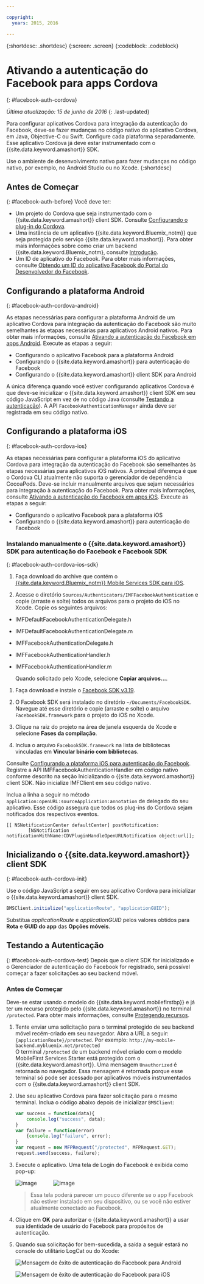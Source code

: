 ```yaml
---

copyright:
  years: 2015, 2016

---
```

{:shortdesc: .shortdesc}
{:screen: .screen}
{:codeblock: .codeblock}

# Ativando a autenticação do Facebook para apps Cordova
{: #facebook-auth-cordova}

*Última atualização: 15 de junho de 2016*
{: .last-updated}


Para configurar aplicativos Cordova para integração da autenticação do Facebook, deve-se fazer mudanças no código nativo do aplicativo Cordova, em Java, Objective-C ou Swift. Configure cada plataforma separadamente. Esse aplicativo Cordova já deve estar instrumentado com o {{site.data.keyword.amashort}} SDK. 


Use o ambiente de desenvolvimento nativo para fazer mudanças no código nativo, por exemplo, no Android Studio ou no Xcode.
{:shortdesc}

## Antes de Começar
{: #facebook-auth-before}
Você deve ter:
* Um projeto do Cordova que seja instrumentado com o {{site.data.keyword.amashort}} client SDK. Consulte [Configurando o plug-in do Cordova](https://console.{DomainName}/docs/services/mobileaccess/getting-started-cordova.html).
* Uma instância de um aplicativo {{site.data.keyword.Bluemix_notm}} que seja protegida pelo serviço {{site.data.keyword.amashort}}. Para obter mais informações sobre como criar um backend {{site.data.keyword.Bluemix_notm}, consulte [Introdução](index.html).
* Um ID de aplicativo do Facebook. Para obter mais informações, consulte [Obtendo um ID do aplicativo Facebook do Portal do Desenvolvedor do Facebook](https://console.{DomainName}/docs/services/mobileaccess/facebook-auth-overview.html#facebook-appID).



## Configurando a plataforma Android
{: #facebook-auth-cordova-android}

As etapas necessárias para configurar a plataforma Android de um aplicativo Cordova para integração da autenticação do Facebook são muito semelhantes às etapas necessárias para aplicativos Android nativos. Para obter mais informações, consulte [Ativando a autenticação do Facebook em apps Android](https://console.{DomainName}/docs/services/mobileaccess/facebook-auth-android.html). Execute as etapas a seguir:

* Configurando o aplicativo Facebook para a plataforma Android
* Configurando o {{site.data.keyword.amashort}} para autenticação do Facebook
* Configurando o {{site.data.keyword.amashort}} client SDK para Android

A única diferença quando você estiver configurando aplicativos Cordova é que deve-se inicializar o {{site.data.keyword.amashort}} client SDK em seu código JavaScript em vez de no código Java (consulte [Testando a autenticação](#facebook-auth-cordova-test)). A API `FacebookAuthenticationManager` ainda deve ser registrada em seu código nativo.

## Configurando a plataforma iOS
{: #facebook-auth-cordova-ios}

As etapas necessárias para configurar a plataforma iOS do aplicativo Cordova para integração da autenticação do Facebook são semelhantes às etapas necessárias para aplicativos iOS nativos. A principal diferença é que o Cordova CLI atualmente não suporta o gerenciador de dependência CocoaPods. Deve-se incluir manualmente arquivos que sejam necessários para integração à autenticação do Facebook. Para obter mais informações, consulte [Ativando a autenticação do Facebook em apps iOS](https://console.{DomainName}/docs/services/mobileaccess/facebook-auth-ios.html). Execute as etapas a seguir:

* Configurando o aplicativo Facebook para a plataforma iOS
* Configurando o {{site.data.keyword.amashort}} para autenticação do Facebook

### Instalando manualmente o {{site.data.keyword.amashort}} SDK para autenticação do Facebook e Facebook SDK
{: #facebook-auth-cordova-ios-sdk}
1. Faça download do archive que contém o [{{site.data.keyword.Bluemix_notm}} Mobile Services SDK para iOS](https://hub.jazz.net/git/bluemixmobilesdk/imf-ios-sdk/archive?revstr=master).

1. Acesse o diretório `Sources/Authenticators/IMFFacebookAuthentication` e copie (arraste e solte) todos os arquivos para o projeto do iOS no Xcode. Copie os seguintes arquivos:
  * IMFDefaultFacebookAuthenticationDelegate.h
  * IMFDefaultFacebookAuthenticationDelegate.m
  * IMFFacebookAuthenticationDelegate.h
  * IMFFacebookAuthenticationHandler.h
  * IMFFacebookAuthenticationHandler.m

	Quando solicitado pelo Xcode, selecione **Copiar arquivos...**.

1. Faça download e instale o [Facebook SDK v3.19](https://developers.facebook.com/resources/facebook-ios-sdk-3.19.pkg).

1. O Facebook SDK será instalado no diretório `~/Documents/FacebookSDK`. Navegue até esse diretório e copie (arraste e solte) o arquivo `FacebookSDK.framework` para o projeto do iOS no Xcode.

1. 	Clique na raiz do projeto na área de janela esquerda de Xcode e selecione **Fases da compilação**.

1. Inclua o arquivo `FacebookSDK.framework` na lista de
bibliotecas vinculadas em **Vincular binário com bibliotecas**.

 Consulte
[Configurando
a plataforma iOS para autenticação do Facebook](https://console.{DomainName}/docs/services/mobileaccess/facebook-auth-ios.html). Registre a API IMFFacebookAuthenticationHandler em código nativo conforme descrito na seção Inicializando o {{site.data.keyword.amashort}} client SDK. Não inicialize IMFClient em seu código nativo.

Inclua a linha a seguir no método `application:openURL:sourceApplication:annotation` de delegado do seu aplicativo. Esse
código assegura que todos os plug-ins do Cordova sejam notificados dos respectivos eventos.

```
[[ NSNotificationCenter defaultCenter] postNotification:
		[NSNotification notificationWithName:CDVPluginHandleOpenURLNotification object:url]];      
```

## Inicializando o {{site.data.keyword.amashort}} client SDK
{: #facebook-auth-cordova-init}

Use o código JavaScript a seguir em seu aplicativo Cordova para inicializar o {{site.data.keyword.amashort}} client SDK.

```JavaScript
BMSClient.initialize("applicationRoute", "applicationGUID");
```

Substitua *applicationRoute* e *applicationGUID* pelos
valores obtidos para **Rota** e **GUID do app** das
**Opções móveis**.

## Testando a Autenticação
{: #facebook-auth-cordova-test}
Depois que o client SDK for inicializado e o Gerenciador de autenticação do Facebook for registrado, será possível começar a fazer solicitações ao seu backend móvel.

### Antes de Começar
Deve-se estar usando o modelo do {{site.data.keyword.mobilefirstbp}} e já ter um recurso protegido pelo {{site.data.keyword.amashort}} no terminal `/protected`. Para obter mais informações, consulte [Protegendo recursos](https://console.{DomainName}/docs/services/mobileaccess/protecting-resources.html).

1. Tente enviar uma solicitação para o terminal protegido de seu backend móvel recém-criado em seu navegador. Abra a URL a seguir: `{applicationRoute}/protected`. Por exemplo: `http://my-mobile-backend.mybluemix.net/protected`
<br/>O terminal `/protected` de um backend móvel criado com o modelo MobileFirst Services Starter está protegido com o {{site.data.keyword.amashort}}. Uma mensagem `Unauthorized` é retornada no navegador. Essa mensagem é retornada porque esse terminal só pode ser acessado por aplicativos móveis instrumentados com o {{site.data.keyword.amashort}} client SDK.

1. Use seu aplicativo Cordova para fazer solicitação para o mesmo terminal. Inclua o código abaixo depois de inicializar `BMSClient`:

	```JavaScript
	var success = function(data){
    	console.log("success", data);
    }
	var failure = function(error)
    	{console.log("failure", error);
    }
	var request = new MFPRequest("/protected", MFPRequest.GET);
	request.send(success, failure);
	```

1. Execute o aplicativo. Uma tela de Login do Facebook é exibida como pop-up:

	![image](images/android-facebook-login.png) &nbsp;&nbsp;&nbsp;&nbsp;&nbsp;&nbsp;&nbsp;&nbsp;&nbsp;	![image](images/ios-facebook-login.png)

	> Essa tela poderá parecer um pouco diferente se o app Facebook não estiver instalado em seu dispositivo, ou se você não estiver atualmente conectado ao Facebook.

1. Clique em **OK** para autorizar o {{site.data.keyword.amashort}} a usar sua identidade de usuário do Facebook para propósitos de autenticação.

1. 	Quando sua solicitação for bem-sucedida, a saída a seguir estará no console do
utilitário LogCat ou do Xcode:

	![Mensagem de êxito de autenticação do Facebook para Android](images/android-facebook-login-success.png)

	![Mensagem de êxito de autenticação do Facebook para iOS](images/ios-facebook-login-success.png)
